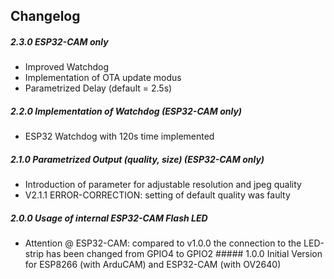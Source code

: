 ## Changelog
##### 2.3.0 ESP32-CAM only
* Improved Watchdog
* Implementation of OTA update modus
* Parametrized Delay (default = 2.5s)
##### 2.2.0 Implementation of Watchdog (ESP32-CAM only)
* ESP32 Watchdog with 120s time implemented
##### 2.1.0 Parametrized Output (quality, size) (ESP32-CAM only)
* Introduction of parameter for adjustable resolution and jpeg quality
* V2.1.1 ERROR-CORRECTION: setting of default quality was faulty
##### 2.0.0 Usage of internal ESP32-CAM Flash LED
* Attention @ ESP32-CAM: compared to v1.0.0 the connection to the LED-strip has been changed from GPIO4 to GPIO2 ##### 1.0.0 Initial Version for ESP8266 (with ArduCAM) and ESP32-CAM (with OV2640)


